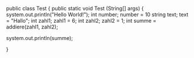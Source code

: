 public class Test {
public static void Test (String[] args) {
system.out.println("Hello World!");
int number; 
number = 10 
string text; 
text = "Hallo"; 
int zahl1; 
zahl1 = 6;
int zahl2;
zahl2 = 1;
int summe = addiere(zahl1, zahl2);

system.out.println(summe);

}
